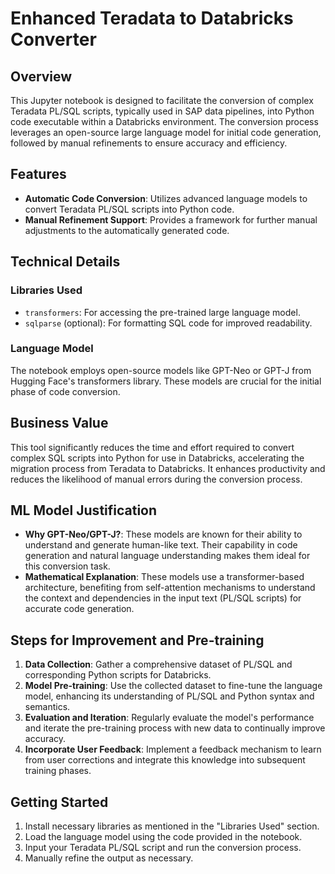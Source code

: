 # Enhanced Teradata to Databricks Converter

## Overview
This Jupyter notebook is designed to facilitate the conversion of complex Teradata PL/SQL scripts, typically used in SAP data pipelines, into Python code executable within a Databricks environment. The conversion process leverages an open-source large language model for initial code generation, followed by manual refinements to ensure accuracy and efficiency.

## Features
- **Automatic Code Conversion**: Utilizes advanced language models to convert Teradata PL/SQL scripts into Python code.
- **Manual Refinement Support**: Provides a framework for further manual adjustments to the automatically generated code.

## Technical Details

### Libraries Used
- `transformers`: For accessing the pre-trained large language model.
- `sqlparse` (optional): For formatting SQL code for improved readability.

### Language Model
The notebook employs open-source models like GPT-Neo or GPT-J from Hugging Face's transformers library. These models are crucial for the initial phase of code conversion.

## Business Value
This tool significantly reduces the time and effort required to convert complex SQL scripts into Python for use in Databricks, accelerating the migration process from Teradata to Databricks. It enhances productivity and reduces the likelihood of manual errors during the conversion process.

## ML Model Justification
- **Why GPT-Neo/GPT-J?**: These models are known for their ability to understand and generate human-like text. Their capability in code generation and natural language understanding makes them ideal for this conversion task.
- **Mathematical Explanation**: These models use a transformer-based architecture, benefiting from self-attention mechanisms to understand the context and dependencies in the input text (PL/SQL scripts) for accurate code generation.

## Steps for Improvement and Pre-training
1. **Data Collection**: Gather a comprehensive dataset of PL/SQL and corresponding Python scripts for Databricks.
2. **Model Pre-training**: Use the collected dataset to fine-tune the language model, enhancing its understanding of PL/SQL and Python syntax and semantics.
3. **Evaluation and Iteration**: Regularly evaluate the model's performance and iterate the pre-training process with new data to continually improve accuracy.
4. **Incorporate User Feedback**: Implement a feedback mechanism to learn from user corrections and integrate this knowledge into subsequent training phases.

## Getting Started
1. Install necessary libraries as mentioned in the "Libraries Used" section.
2. Load the language model using the code provided in the notebook.
3. Input your Teradata PL/SQL script and run the conversion process.
4. Manually refine the output as necessary.

